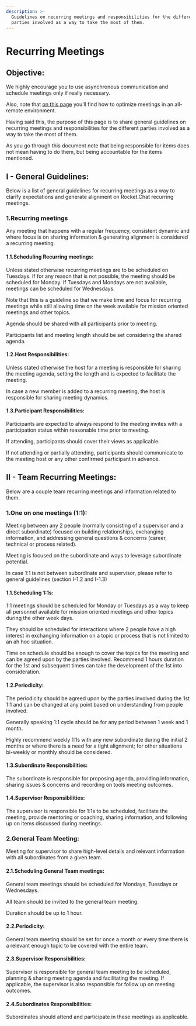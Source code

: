 ```yaml
---
description: >-
  Guidelines on recurring meetings and responsibilities for the different
  parties involved as a way to take the most of them.
---
```


# Recurring Meetings

## Objective: <a id="docs-internal-guid-1ad054d7-7fff-9150-80e8-fa41451af442"></a>

We highly encourage you to use asynchronous communication and schedule meetings only if really necessary. 

Also, note that [on this page](https://handbook.rocket.chat/company/our-culture/meetings) you’ll find how to optimize meetings in an all-remote environment.

Having said this, the purpose of this page is to share general guidelines on recurring meetings and responsibilities for the different parties involved as a way to take the most of them.

As you go through this document note that being responsible for items does not mean having to do them, but being accountable for the items mentioned.

## I - General Guidelines:

Below is a list of general guidelines for recurring meetings as a way to clarify expectations and generate alignment on Rocket.Chat recurring meetings. 

### 1.Recurring meetings

Any meeting that happens with a regular frequency, consistent dynamic and where focus is on sharing information & generating alignment is considered a recurring meeting. 

#### 1.1.Scheduling Recurring meetings:

Unless stated otherwise recurring meetings are to be scheduled on Tuesdays. If for any reason that is not possible, the meeting should be scheduled for Monday. If Tuesdays and Mondays are not available, meetings can be scheduled for Wednesdays. 

Note that this is a guideline so that we make time and focus for recurring meetings while still allowing time on the week available for mission oriented meetings and other topics.

Agenda should be shared with all participants prior to meeting.

Participants list and meeting length should be set considering the shared agenda.   


#### 1.2.Host Responsibilities:

Unless stated otherwise the host for a meeting is responsible for sharing the meeting agenda, setting the length and is expected to facilitate the meeting. 

In case a new member is added to a recurring meeting, the host is responsible for sharing meeting dynamics. 

#### 1.3.Participant Responsibilities:

Participants are expected to always respond to the meeting invites with a participation status within reasonable time prior to meeting. 

If attending, participants should cover their views as applicable.

If not attending or partially attending, participants should communicate to the meeting host or any other confirmed participant in advance.

## II - Team Recurring Meetings:

Below are a couple team recurring meetings and information related to them. 

### 1.One on one meetings \(1:1\):

Meeting between any 2 people \(normally consisting of a supervisor and a direct subordinate\) focused on building relationships, exchanging information, and addressing general questions & concerns \(career, technical or process related\).

Meeting is focused on the subordinate and ways to leverage subordinate potential.

In case 1:1 is not between subordinate and supervisor, please refer to general guidelines \(section I-1.2 and I-1.3\)

#### 1.1.Scheduling 1:1s:

1:1 meetings should be scheduled for Monday or Tuesdays as a way to keep all personnel available for mission oriented meetings and other topics during the other week days.

They should be scheduled for interactions where 2 people have a high interest in exchanging information on a topic or process that is not limited to an ah hoc situation.

Time on schedule should be enough to cover the topics for the meeting and can be agreed upon by the parties involved. Recommend 1 hours duration for the 1st and subsequent times can take the development of the 1st into consideration.

#### 1.2.Periodicity:

The periodicity should be agreed upon by the parties involved during the 1st 1:1 and can be changed at any point based on understanding from people involved.

Generally speaking 1:1 cycle should be for any period between 1 week and 1 month. 

Highly recommend weekly 1:1s with any new subordinate during the initial 2 months or where there is a need for a tight alignment; for other situations bi-weekly or monthly should be considered.    

#### 1.3.Subordinate Responsibilities:

The subordinate is responsible for proposing agenda, providing information, sharing issues & concerns and recording on tools meeting outcomes.

#### 1.4.Supervisor Responsibilities:

The supervisor is responsible for 1:1s to be scheduled, facilitate the meeting, provide mentoring or coaching, sharing information, and following up on items discussed during meetings.

### 2.General Team Meeting:

Meeting for supervisor to share high-level details and relevant information with all subordinates from a given team.

#### 2.1.Scheduling General Team meetings:

General team meetings should be scheduled for Mondays, Tuesdays or Wednesdays.  

All team should be invited to the general team meeting.

Duration should be up to 1 hour.

#### 2.2.Periodicity:

General team meeting should be set for once a month or every time there is a relevant enough topic to be covered with the entire team.  

#### 2.3.Supervisor Responsibilities:

Supervisor is responsible for general team meeting to be scheduled, planning & sharing meeting agenda and facilitating the meeting. If applicable, the supervisor is also responsible for follow up on meeting outcomes.

#### 2.4.Subordinates Responsibilities:

Subordinates should attend and participate in these meetings as applicable.

